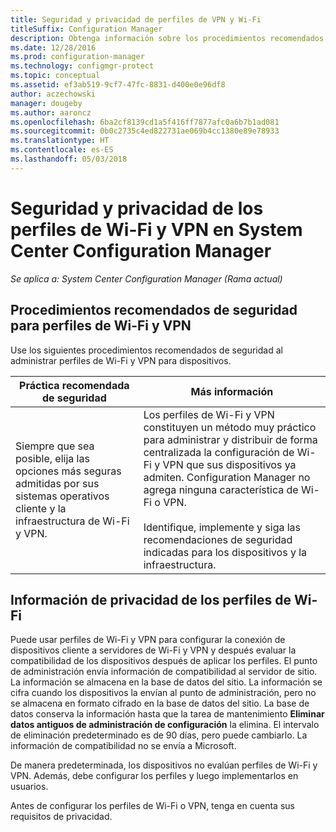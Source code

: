 ```yaml
---
title: Seguridad y privacidad de perfiles de VPN y Wi-Fi
titleSuffix: Configuration Manager
description: Obtenga información sobre los procedimientos recomendados de seguridad para administrar perfiles de Wi-Fi y VPN de dispositivos en System Center Configuration Manager.
ms.date: 12/28/2016
ms.prod: configuration-manager
ms.technology: configmgr-protect
ms.topic: conceptual
ms.assetid: ef3ab519-9cf7-47fc-8831-d400e0e96df8
author: aczechowski
manager: dougeby
ms.author: aaroncz
ms.openlocfilehash: 6ba2cf8139cd1a5f416ff7877afc0a6b7b1ad081
ms.sourcegitcommit: 0b0c2735c4ed822731ae069b4cc1380e89e78933
ms.translationtype: HT
ms.contentlocale: es-ES
ms.lasthandoff: 05/03/2018
---
```

# <a name="security-and-privacy-for-wi-fi-and-vpn-profiles-in-system-center-configuration-manager"></a>Seguridad y privacidad de los perfiles de Wi-Fi y VPN en System Center Configuration Manager

*Se aplica a: System Center Configuration Manager (Rama actual)*

##  <a name="security-best-practices-for-wi-fi--and-vpn-profiles"></a>Procedimientos recomendados de seguridad para perfiles de Wi-Fi y VPN  
 Use los siguientes procedimientos recomendados de seguridad al administrar perfiles de Wi-Fi y VPN para dispositivos.  

|Práctica recomendada de seguridad|Más información|  
|----------------------------|----------------------|  
|Siempre que sea posible, elija las opciones más seguras admitidas por sus sistemas operativos cliente y la infraestructura de Wi-Fi y VPN.|Los perfiles de Wi-Fi y VPN constituyen un método muy práctico para administrar y distribuir de forma centralizada la configuración de Wi-Fi y VPN que sus dispositivos ya admiten. Configuration Manager no agrega ninguna característica de Wi-Fi o VPN.<br /><br /> Identifique, implemente y siga las recomendaciones de seguridad indicadas para los dispositivos y la infraestructura.|  

## <a name="privacy-information-for-wi-fi-profiles"></a>Información de privacidad de los perfiles de Wi-Fi  
 Puede usar perfiles de Wi-Fi y VPN para configurar la conexión de dispositivos cliente a servidores de Wi-Fi y VPN y después evaluar la compatibilidad de los dispositivos después de aplicar los perfiles. El punto de administración envía información de compatibilidad al servidor de sitio. La información se almacena en la base de datos del sitio. La información se cifra cuando los dispositivos la envían al punto de administración, pero no se almacena en formato cifrado en la base de datos del sitio. La base de datos conserva la información hasta que la tarea de mantenimiento **Eliminar datos antiguos de administración de configuración** la elimina. El intervalo de eliminación predeterminado es de 90 días, pero puede cambiarlo. La información de compatibilidad no se envía a Microsoft.  

 De manera predeterminada, los dispositivos no evalúan perfiles de Wi-Fi y VPN. Además, debe configurar los perfiles y luego implementarlos en usuarios.  

 Antes de configurar los perfiles de Wi-Fi o VPN, tenga en cuenta sus requisitos de privacidad.  
